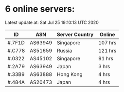 # 6 online servers:

Latest update at: Sat Jul 25 19:10:13 UTC 2020

| ID | ASN | Server Country | Online |
| -- | --- | -------------- | ------ |
| #.7F1D | AS63949 | Singapore | 107 hrs |
| #.C778 | AS51659 | Russia | 121 hrs |
| #.0322 | AS45102 | Singapore | 91 hrs |
| #.2A79 | AS63949 | Japan | 3 hrs |
| #.33B9 | AS63888 | Hong Kong | 4 hrs |
| #.484A | AS20473 | Japan | 4 hrs |

